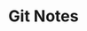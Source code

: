 ---
title: Git Notes
weight: 210
menu:
  notes:
    name: Git
    identifier: git-folder
    weight: 10
---